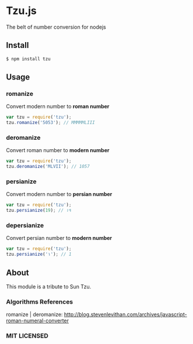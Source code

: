 # Tzu.js

The belt of number conversion for nodejs

## Install

```sh
$ npm install tzu
```

## Usage

### romanize

Convert modern number to **roman number**

```javascript
var tzu = require('tzu');
tzu.romanize('5053'); // MMMMMLIII
```

### deromanize

Convert roman number to **modern number**

```javascript
var tzu = require('tzu');
tzu.deromanize('MLVII'); // 1057
```

### persianize

Convert modern number to **persian number**

```javascript
var tzu = require('tzu');
tzu.persianize(19); // ۱۹
```

### depersianize

Convert persian number to **modern number**

```javascript
var tzu = require('tzu');
tzu.persianize('۱'); // 1
```

## About

This module is a tribute to Sun Tzu.

### Algorithms References

romanize | deromanize: http://blog.stevenlevithan.com/archives/javascript-roman-numeral-converter

### MIT LICENSED